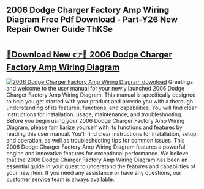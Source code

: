 ## 2006 Dodge Charger Factory Amp Wiring Diagram Free Pdf Download - Part-Y26 New Repair Owner Guide ThKSe

# <h2><a href="http://dfk2xl6.blite.top/?on=2006+Dodge+Charger+Factory+Amp+Wiring+Diagram">🔗Download New 👉🔴 2006 Dodge Charger Factory Amp Wiring Diagram</a></h2>

[![2006 Dodge Charger Factory Amp Wiring Diagram download](https://i.imgur.com/lujVjoI.png)](http://dfk2xl6.blite.top/?on=2006+Dodge+Charger+Factory+Amp+Wiring+Diagram)
Greetings and welcome to the user manual for your newly launched 2006 Dodge Charger Factory Amp Wiring Diagram. This manual is specifically designed to help you get started with your product and provide you with a thorough understanding of its features, functions, and capabilities. You will find clear instructions for installation, usage, maintenance, and troubleshooting. Before you begin using your 2006 Dodge Charger Factory Amp Wiring Diagram, please familiarize yourself with its functions and features by reading this user manual. You'll find clear instructions for installation, setup, and operation, as well as troubleshooting tips for common issues. This 2006 Dodge Charger Factory Amp Wiring Diagram features a powerful engine and innovative features for exceptional performance. We believe that the 2006 Dodge Charger Factory Amp Wiring Diagram has been an essential guide in your quest to understand the features and capabilities of your new item. If you need any assistance or have any questions, our customer service team is always available.
